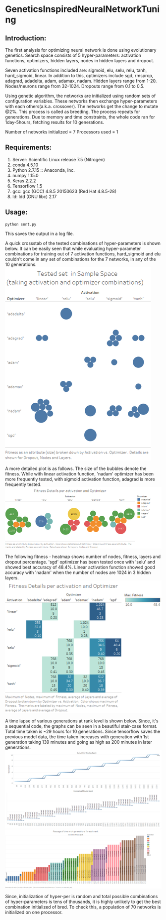 # GeneticsInspiredNeuralNetworkTuning

## Introduction:

The first analysis for optimizing neural network is done using evolutionary genetics. 
Search space consists of 5 hyper-parameters: activation functions, optimizers, hidden layers, nodes in hidden layers and dropout.

Seven activation functions included are: sigmoid, elu, selu, relu, tanh, hard_sigmoid, linear. 
In addition to this, optimizers include sgd, rmsprop, adagrad, adadelta, adam, adamax, nadam. 
Hidden layers range from 1-20.
Nodes/neurons range from 32-1024.
Dropouts range from 0.1 to 0.5.

Using genetic algorithm, the networks are initialized using random sets of configuration variables. These networks then exchange hyper-parameters with each others(a.k.a. crossover). The networks get the change to mutate @2%. This process is called as breeding. The process repeats for generations. Due to memory and time constraints, the whole code ran for 1day-5hours, fetching results for 10 generations.

Number of networks initialized = 7
Processors used  = 1

## Requirements:

1. Server: Scientific Linux release 7.5 (Nitrogen)
2. conda 4.5.10
3. Python 2.7.15 :: Anaconda, Inc.
4. numpy 1.15.0
5. Keras 2.2.2
6. Tensorflow 1.5
7. gcc: gcc (GCC) 4.8.5 20150623 (Red Hat 4.8.5-28)
8. ld: ldd (GNU libc) 2.17

## Usage:
    python snnt.py
This saves the output in a log file.

A quick crossstab of the tested combinations of hyper-parameters is shown below. It can be easily seen that while evaluating hyper-parameter combinations for training out of 7 activation functions, hard_sigmoid and elu couldn't come in any set of combinations for the 7 networks, in any of the 10 generations. ![Samples](./Images/Samples.png) 

A more detailed plot is as follows. The size of the bubbles denote the fitness. While with linear activation function, 'nadam' optimizer has been more frequently tested, with sigmoid activation function, adagrad is more frequently tested.  ![Details](./Images/Details.png) 

The following fitness - heatmap shows number of nodes, fitness, layers and dropout percentage. 'sgd' optimizer has been tested once with 'selu' and showed best accuracy of 48.4%. Linear activation function showed good accuracy with 'nadam' when the number of nodes are 1024 in 3 hidden layers. ![Detailed](./Images/Detailed.png)

A time lapse of various generations at rank level is shown below. Since, it's a sequential code, the graphs can be seen in a beautiful stair-case format. Total time taken is ~29 hours for 10 generations. Since tensorflow saves the previous model data, the time taken increases with generation with 1st generation taking 139 minutes and going as high as 200 minutes in later generations.
![TimeDashboard](./Images/TimeDashboard.png) ![PassageTime](./Images/PassageTime.png)


Since, initialization of hyper-per is random and total possible combinations of hyper-parameters is tens of thousands, it is highly unlikely to get the best combination initialized of bred. To check this, a population of 70 networks is initialized on one processor. 




